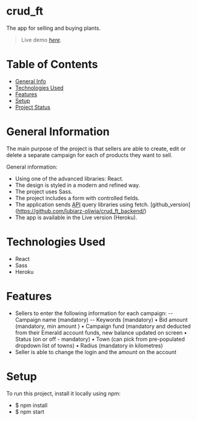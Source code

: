 # crud_ft
The app for selling and buying plants.
> Live demo [_here_](https://crud-ft.herokuapp.com/). 

# Table of Contents
* [General Info](#general-information)
* [Technologies Used](#technologies-used)
* [Features](#features)
* [Setup](#setup)
* [Project Status](#project-status)

# General Information
The main purpose of the project is that sellers are able to create, edit or delete a separate campaign for each of products they want to sell.

General information: 
- Using one of the advanced libraries: React.
- The design is styled in a modern and refined way.
- The project uses Sass. 
- The project includes a form with controlled fields.
- The application sends [API](https://crud-ft-backend.herokuapp.com/) query libraries using fetch.
  [github_version] (https://github.com/lubiarz-oliwia/crud_ft_backend/)
- The app is available in the Live version (Heroku).

# Technologies Used
- React
- Sass
- Heroku 

# Features
- Sellers to enter the following information for each campaign:
-- Campaign name (mandatory)
-- Keywords (mandatory)
• Bid amount (mandatory, min amount )
• Campaign fund (mandatory and deducted from their Emerald account 
funds, new balance updated on screen
• Status (on or off - mandatory)
• Town (can pick from pre-populated dropdown list of towns)
• Radius (mandatory in kilometres)
- Seller is able to change the login and the amount on the account

# Setup
To run this project, install it locally using npm: 

- $ npm install
- $ npm start


